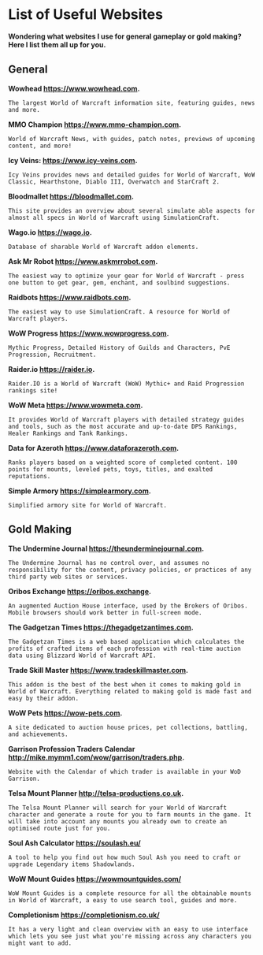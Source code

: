 # List of Useful Websites

**Wondering what websites I use for general gameplay or gold making? Here I list them all up for you.**

## General

**Wowhead https://www.wowhead.com.**
```
The largest World of Warcraft information site, featuring guides, news and more.
```

**MMO Champion https://www.mmo-champion.com.**
```
World of Warcraft News, with guides, patch notes, previews of upcoming content, and more!
```

**Icy Veins: https://www.icy-veins.com.**
```
Icy Veins provides news and detailed guides for World of Warcraft, WoW Classic, Hearthstone, Diablo III, Overwatch and StarCraft 2.
```

**Bloodmallet https://bloodmallet.com.**
```
This site provides an overview about several simulate able aspects for almost all specs in World of Warcraft using SimulationCraft.
```

**Wago.io https://wago.io.**
```
Database of sharable World of Warcraft addon elements.
```

**Ask Mr Robot https://www.askmrrobot.com.**
```
The easiest way to optimize your gear for World of Warcraft - press one button to get gear, gem, enchant, and soulbind suggestions.
```

**Raidbots https://www.raidbots.com.**

`The easiest way to use SimulationCraft. A resource for World of Warcraft players.`

**WoW Progress https://www.wowprogress.com.**

`Mythic Progress, Detailed History of Guilds and Characters, PvE Progression, Recruitment.`

**Raider.io https://raider.io.**

`Raider.IO is a World of Warcraft (WoW) Mythic+ and Raid Progression rankings site!`

**WoW Meta https://www.wowmeta.com.**

`It provides World of Warcraft players with detailed strategy guides and tools, such as the most accurate and up-to-date DPS Rankings, Healer Rankings and Tank Rankings.`

**Data for Azeroth https://www.dataforazeroth.com.**

`Ranks players based on a weighted score of completed content. 100 points for mounts, leveled pets, toys, titles, and exalted reputations.`

**Simple Armory https://simplearmory.com.**

`Simplified armory site for World of Warcraft.`

## Gold Making

**The Undermine Journal https://theunderminejournal.com.**

`The Undermine Journal has no control over, and assumes no responsibility for the content, privacy policies, or practices of any third party web sites or services.`

**Oribos Exchange https://oribos.exchange.**

`An augmented Auction House interface, used by the Brokers of Oribos. Mobile browsers should work better in full-screen mode.`

**The Gadgetzan Times https://thegadgetzantimes.com.**

`The Gadgetzan Times is a web based application which calculates the profits of crafted items of each profession with real-time auction data using Blizzard World of Warcraft API.`

**Trade Skill Master https://www.tradeskillmaster.com.**

`This addon is the best of the best when it comes to making gold in World of Warcraft. Everything related to making gold is made fast and easy by their addon.`

**WoW Pets https://wow-pets.com.**

`A site dedicated to auction house prices, pet collections, battling, and achievements.`

**Garrison Profession Traders Calendar http://mike.mymm1.com/wow/garrison/traders.php.**

`Website with the Calendar of which trader is available in your WoD Garrison.`

**Telsa Mount Planner http://telsa-productions.co.uk.**

`The Telsa Mount Planner will search for your World of Warcraft character and generate a route for you to farm mounts in the game. It will take into account any mounts you already own to create an optimised route just for you.`

**Soul Ash Calculator https://soulash.eu/**

`A tool to help you find out how much Soul Ash you need to craft or upgrade Legendary items Shadowlands.`

**WoW Mount Guides https://wowmountguides.com/**

`WoW Mount Guides is a complete resource for all the obtainable mounts in World of Warcraft, a easy to use search tool, guides and more.`

**Completionism https://completionism.co.uk/**

`It has a very light and clean overview with an easy to use interface which lets you see just what you're missing across any characters you might want to add.`
